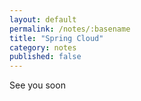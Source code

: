 ```yaml
---
layout: default
permalink: /notes/:basename
title: "Spring Cloud"
category: notes
published: false
---
```


See you soon